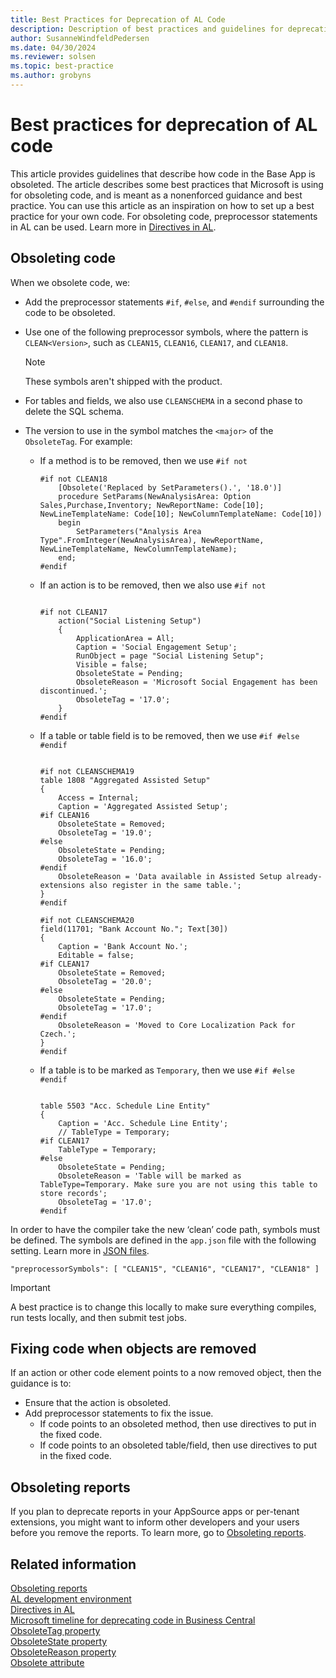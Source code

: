 ```yaml
---
title: Best Practices for Deprecation of AL Code
description: Description of best practices and guidelines for deprecating code in the Base App for Business Central.
author: SusanneWindfeldPedersen
ms.date: 04/30/2024
ms.reviewer: solsen
ms.topic: best-practice
ms.author: grobyns
---
```


# Best practices for deprecation of AL code

This article provides guidelines that describe how code in the Base App is obsoleted. The article describes some best practices that Microsoft is using for obsoleting code, and is meant as a nonenforced guidance and best practice. You can use this article as an inspiration on how to set up a best practice for your own code. For obsoleting code, preprocessor statements in AL can be used. Learn more in [Directives in AL](directives/devenv-directives-in-al.md).

## Obsoleting code

When we obsolete code, we:

- Add the preprocessor statements `#if`, `#else`, and `#endif` surrounding the code to be obsoleted.
- Use one of the following preprocessor symbols, where the pattern is `CLEAN<Version>`, such as `CLEAN15`, `CLEAN16`, `CLEAN17`, and `CLEAN18`. 
    > [!NOTE]  
    > These symbols aren't shipped with the product.
- For tables and fields, we also use `CLEANSCHEMA` in a second phase to delete the SQL schema.
- The version to use in the symbol matches the `<major>` of the `ObsoleteTag`. For example:

    - If a method is to be removed, then we use `#if not`
        
        ```al
        #if not CLEAN18
            [Obsolete('Replaced by SetParameters().', '18.0')]
            procedure SetParams(NewAnalysisArea: Option Sales,Purchase,Inventory; NewReportName: Code[10]; NewLineTemplateName: Code[10]; NewColumnTemplateName: Code[10])
            begin
                SetParameters("Analysis Area Type".FromInteger(NewAnalysisArea), NewReportName, NewLineTemplateName, NewColumnTemplateName);
            end;
        #endif
        ```

    - If an action is to be removed, then we also use `#if not`

        ```al
        
        #if not CLEAN17
            action("Social Listening Setup")
            {
                ApplicationArea = All;
                Caption = 'Social Engagement Setup';
                RunObject = page "Social Listening Setup";
                Visible = false;
                ObsoleteState = Pending;
                ObsoleteReason = 'Microsoft Social Engagement has been discontinued.';
                ObsoleteTag = '17.0';
            }
        #endif
        ```

    - If a table or table field is to be removed, then we use `#if #else #endif`

        ```al

        #if not CLEANSCHEMA19
        table 1808 "Aggregated Assisted Setup"
        {
            Access = Internal;
            Caption = 'Aggregated Assisted Setup';
        #if CLEAN16
            ObsoleteState = Removed;
            ObsoleteTag = '19.0';
        #else
            ObsoleteState = Pending;
            ObsoleteTag = '16.0';
        #endif
            ObsoleteReason = 'Data available in Assisted Setup already- extensions also register in the same table.';
        }
        #endif

        ```        

        ```al
        #if not CLEANSCHEMA20
        field(11701; "Bank Account No."; Text[30])
        {
            Caption = 'Bank Account No.';
            Editable = false;
        #if CLEAN17
            ObsoleteState = Removed;
            ObsoleteTag = '20.0';
        #else
            ObsoleteState = Pending;
            ObsoleteTag = '17.0';
        #endif
            ObsoleteReason = 'Moved to Core Localization Pack for Czech.';
        }
        #endif
        ```
    - If a table is to be marked as `Temporary`, then we use `#if #else #endif`

        ```al
        
        table 5503 "Acc. Schedule Line Entity"
        {
            Caption = 'Acc. Schedule Line Entity';
            // TableType = Temporary;
        #if CLEAN17
            TableType = Temporary;
        #else
            ObsoleteState = Pending;
            ObsoleteReason = 'Table will be marked as TableType=Temporary. Make sure you are not using this table to store records';
            ObsoleteTag = '17.0';
        #endif
        ```

In order to have the compiler take the new ‘clean’ code path, symbols must be defined. The symbols are defined in the `app.json` file with the following setting. Learn more in [JSON files](devenv-json-files.md).

```al
"preprocessorSymbols": [ "CLEAN15", "CLEAN16", "CLEAN17", "CLEAN18" ]
```

> [!IMPORTANT]  
> A best practice is to change this locally to make sure everything compiles, run tests locally, and then submit test jobs.

## Fixing code when objects are removed

If an action or other code element points to a now removed object, then the guidance is to:

- Ensure that the action is obsoleted.
- Add preprocessor statements to fix the issue.
  - If code points to an obsoleted method, then use directives to put in the fixed code.
  - If code points to an obsoleted table/field, then use directives to put in the fixed code.

## Obsoleting reports

If you plan to deprecate reports in your AppSource apps or per-tenant extensions, you might want to inform other developers and your users before you remove the reports. To learn more, go to [Obsoleting reports](devenv-reports-obsoletion.md).

## Related information

[Obsoleting reports](devenv-reports-obsoletion.md)  
[AL development environment](devenv-reference-overview.md)  
[Directives in AL](directives/devenv-directives-in-al.md)  
[Microsoft timeline for deprecating code in Business Central](devenv-deprecation-timeline.md)  
[ObsoleteTag property](properties/devenv-obsoletetag-property.md)  
[ObsoleteState property](properties/devenv-obsoletestate-property.md)  
[ObsoleteReason property](properties/devenv-obsoletereason-property.md)  
[Obsolete attribute](/dynamics365/business-central/dev-itpro/developer/attributes/devenv-obsolete-attribute)  
